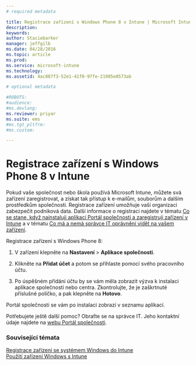 ```yaml
---
# required metadata

title: Registrace zařízení s Windows Phone 8 v Intune | Microsoft Intune
description:
keywords:
author: Staciebarker
manager: jeffgilb
ms.date: 04/28/2016
ms.topic: article
ms.prod:
ms.service: microsoft-intune
ms.technology:
ms.assetid: 4ac887f3-52e1-41f0-97fe-21985e0573ab

# optional metadata

#ROBOTS:
#audience:
#ms.devlang:
ms.reviewer: priyar
ms.suite: ems
#ms.tgt_pltfrm:
#ms.custom:

---
```



# Registrace zařízení s Windows Phone 8 v Intune

Pokud vaše společnost nebo škola používá Microsoft Intune, můžete svá zařízení zaregistrovat, a získat tak přístup k e-mailům, souborům a dalším prostředkům společnosti. Registrace zařízení umožňuje vaší organizaci zabezpečit podniková data. Další informace o registraci najdete v tématu [Co se stane, když nainstaluji aplikaci Portál společnosti a zaregistruji zařízení v Intune](what-happens-if-you-install-the-company-portal-app-and-enroll-your-device-in-intune-windows.md) a v tématu [Co má a nemá správce IT oprávnění vidět na vašem zařízení](what-can-your-it-administrator-see-when-you-enroll-your-device-in-intune-windows.md).


Registrace zařízení s Windows Phone 8:

1.  V zařízení klepněte na **Nastavení** &gt; **Aplikace společnosti**.

2.  Klikněte na **Přidat účet** a potom se přihlaste pomocí svého pracovního účtu.

3.  Po úspěšném přidání účtu by se vám měla zobrazit výzva k instalaci aplikace společnosti nebo centra. Zkontrolujte, že je zaškrtnuté příslušné políčko, a pak klepněte na **Hotovo**.

Portál společnosti se vám po instalaci zobrazí v seznamu aplikací.

Potřebujete ještě další pomoc? Obraťte se na správce IT. Jeho kontaktní údaje najdete na [webu Portál společnosti](http://portal.manage.microsoft.com).

### Související témata
[Registrace zařízení se systémem Windows do Intune](enroll-your-device-in-intune-windows.md)</br>
[Použití zařízení Windows s Intune](using-your-windows-device-with-intune.md)



<!--HONumber=Jun16_HO2-->


